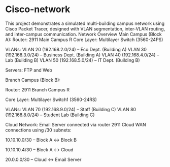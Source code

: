 # Cisco-network
This project demonstrates a simulated multi-building campus network using Cisco Packet Tracer, designed with VLAN segmentation, inter-VLAN routing, and inter-campus communication.
Network Overview
Main Campus (Block A):
Router: 2911 Main Campus R
Core Layer: Multilayer Switch (3560-24PS)

VLANs:
VLAN 20 (192.168.2.0/24) – Eco Dept. (Building A)
VLAN 30 (192.168.3.0/24) – Business Dept. (Building A)
VLAN 40 (192.168.4.0/24) – Lab (Building B)
VLAN 50 (192.168.5.0/24) – IT Dept. (Building B)

Servers: FTP and Web

Branch Campus (Block B):

Router: 2911 Branch Campus R

Core Layer: Multilayer Switch1 (3560-24RS)

VLANs:
VLAN 70 (192.168.9.0/24) – Staff (Building C)
VLAN 80 (192.168.8.0/24) – Student Lab (Building C)

Cloud Network:
Email Server connected via router 2911 Cloud
WAN connections using /30 subnets:

10.10.10.0/30 – Block A ↔ Block B

10.10.10.4/30 – Block A ↔ Cloud

20.0.0.0/30 – Cloud ↔ Email Server
